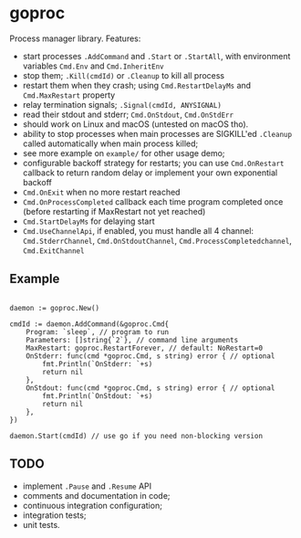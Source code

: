 # goproc

Process manager library. Features:

* start processes `.AddCommand` and `.Start` or `.StartAll`, with environment variables `Cmd.Env` and `Cmd.InheritEnv` 
* stop them; `.Kill(cmdId)` or `.Cleanup` to kill all process
* restart them when they crash; using `Cmd.RestartDelayMs` and `Cmd.MaxRestart` property
* relay termination signals; `.Signal(cmdId, ANYSIGNAL)`
* read their stdout and stderr; `Cmd.OnStdout`, `Cmd.OnStdErr`
* should work on Linux and macOS (untested on macOS tho).
* ability to stop processes when main processes are SIGKILL'ed `.Cleanup` called automatically when main process killed;
* see more example on `example/` for other usage demo;
* configurable backoff strategy for restarts; you can use `Cmd.OnRestart` callback to return random delay or implement your own exponential backoff
* `Cmd.OnExit` when no more restart reached
* `Cmd.OnProcessCompleted` callback each time program completed once (before restarting if MaxRestart not yet reached)
* `Cmd.StartDelayMs` for delaying start
* `Cmd.UseChannelApi`, if enabled, you must handle all 4 channel: `Cmd.StderrChannel`, `Cmd.OnStdoutChannel`, `Cmd.ProcessCompletedchannel`, `Cmd.ExitChannel` 

## Example

```

daemon := goproc.New()

cmdId := daemon.AddCommand(&goproc.Cmd{
    Program: `sleep`, // program to run
    Parameters: []string{`2`}, // command line arguments
    MaxRestart: goproc.RestartForever, // default: NoRestart=0
    OnStderr: func(cmd *goproc.Cmd, s string) error { // optional
        fmt.Println(`OnStderr: `+s)
        return nil
    },
    OnStdout: func(cmd *goproc.Cmd, s string) error { // optional
        fmt.Println(`OnStdout: `+s)
        return nil
    },
})

daemon.Start(cmdId) // use go if you need non-blocking version

```

## TODO

* implement `.Pause` and `.Resume` API
* comments and documentation in code;
* continuous integration configuration;
* integration tests;
* unit tests.
